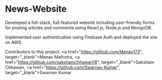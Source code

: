 # News-Website
Developed a full-stack, full-featured website including user-friendly forms for posting articles and comments using React.js, Node.js and MongoDB.

Implemented user authentication using Firebase Auth and deployed the site on AWS.

Contributors to this project: <a href="https://github.com/Manav173", target="_blank">Manav Malhotra</a>, <a href="https://github.com/sakshamchhawan18", target="_blank">Saksham Chhawan</a>, <a href="https://github.com/Swarnav-Kumar", target="_blank">Swarnav Kumar</a>
